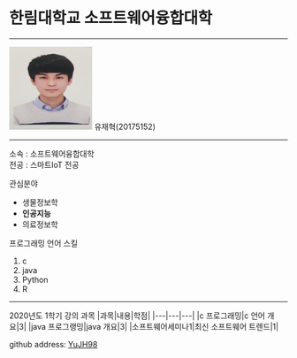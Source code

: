 # 한림대학교 소프트웨어융합대학
---
<img src=YJH.jpg height=150 width=150>
유재혁(20175152)

---

소속 : 소프트웨어융합대학   
전공 : 스마트IoT 전공

관심분야    
* 생물정보학
* **인공지능**
* 의료정보학

프로그래밍 언어 스킬
1. c
2. java
3. Python
4. R

----------------

2020년도 1학기 강의 과목
|과목|내용|학점|
|---|---|---|
|c 프로그래밍|c 언어 개요|3|
|java 프로그랭밍|java 개요|3|
|소프트웨어세미나1|최신 소프트웨어 트렌드|1|


github address: [YuJH98][github]    

[github]:http://github.com/YuJH98


